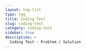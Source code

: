 ```yaml
---
layout: tag-list
type: tag
title: Coding Test
slug: coding-test
category: coding-test
sidebar: true
description: >
  Coding Test - Problem / Solution
---
```


